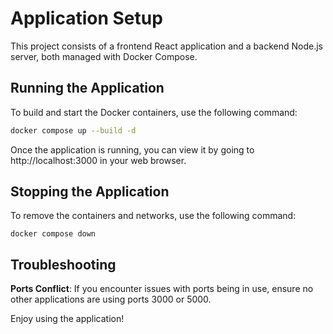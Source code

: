 # Application Setup

This project consists of a frontend React application and a backend Node.js server, both managed with Docker Compose.

## Running the Application

To build and start the Docker containers, use the following command:

```bash
docker compose up --build -d
```

Once the application is running, you can view it by going to http://localhost:3000 in your web browser.

## Stopping the Application

To remove the containers and networks, use the following command:

    docker compose down

## Troubleshooting

**Ports Conflict**: If you encounter issues with ports being in use, ensure no other applications are using ports 3000 or 5000.

Enjoy using the application!
